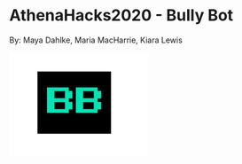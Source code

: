 # AthenaHacks2020 - Bully Bot
By: Maya Dahlke, Maria MacHarrie, Kiara Lewis

![Bully Bot Logo](./bullyBotLogo.png)
